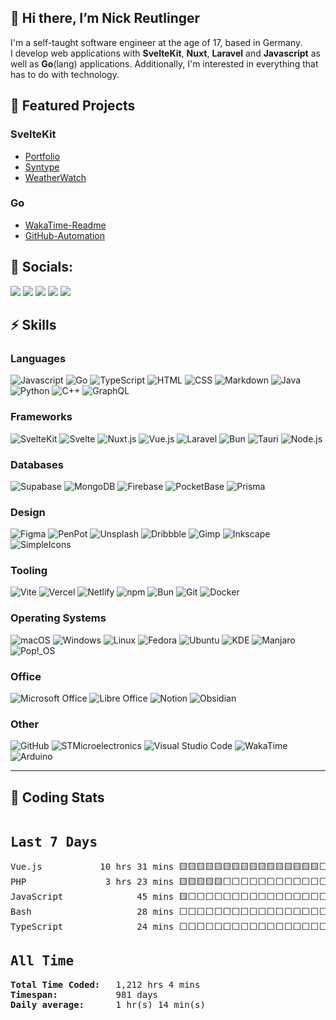 ## 👋 Hi there, I’m Nick Reutlinger

I'm a self-taught software engineer at the age of 17, based in Germany.  
I develop web applications with **SvelteKit**, **Nuxt**, **Laravel** and **Javascript** as well as **Go**(lang) applications. Additionally, I'm interested in everything that has to do with technology.

## 🚀 Featured Projects

### SvelteKit

-   [Portfolio](https://nickreutlinger.de)
-   [Syntype](https://syntype.vercel.app)
-   [WeatherWatch](https://weatherwatch.vercel.app/)

### Go

-   [WakaTime-Readme](https://github.com/NickRTR/WakaTime-Readme)
-   [GitHub-Automation](https://github.com/NickRTR/GitHub-Automation)

## 💬 Socials:

<a href="https://twitter.com/nick_reutlinger"><img src="https://img.shields.io/badge/Twitter-1DA1F2?style=for-the-badge&logo=twitter&logoColor=white"></a>
<a href="https://github.com/NickRTR"><img src="https://img.shields.io/badge/GitHub-100000?style=for-the-badge&logo=github&logoColor=white"></a>
<a href="https://www.linkedin.com/in/nick-reutlinger-9a89ab236/"><img src="https://img.shields.io/badge/LinkedIn-0077B5?style=for-the-badge&logo=linkedin&logoColor=white"></a>
<a href="https://stackoverflow.com/users/17878912/nickrtr"><img src="https://img.shields.io/badge/Stack_Overflow-FE7A16?style=for-the-badge&logo=stack-overflow&logoColor=white"></a>
<a href="https://nickreutlinger.itch.io"><img src="https://img.shields.io/badge/Itch.io-FA5C5C?style=for-the-badge&logo=itchdotio&logoColor=white"></a>

## ⚡ Skills

<!--Skill-Badge-Action-Start-->

### Languages

<img alt="Javascript" src="https://img.shields.io/badge/JavaScript-F7DF1E?style=for-the-badge&logo=JavaScript&logoColor=000000"/> <img alt="Go" src="https://img.shields.io/badge/go-00ADD8?style=for-the-badge&logo=go&logoColor=FFFFFF"/> <img alt="TypeScript" src="https://img.shields.io/badge/TypeScript-3178C6?style=for-the-badge&logo=TypeScript&logoColor=FFFFFF"/> <img alt="HTML" src="https://img.shields.io/badge/HTML5-E34F26?style=for-the-badge&logo=html5&logoColor=white"/> <img alt="CSS" src="https://img.shields.io/badge/CSS3-1572B6?style=for-the-badge&logo=css3&logoColor=white"/> <img alt="Markdown" src="https://img.shields.io/badge/Markdown-000000?style=for-the-badge&logo=markdown&logoColor=white"/> <img alt="Java" src="https://img.shields.io/badge/Java-ED8B00?style=for-the-badge&logo=java&logoColor=white"/> <img alt="Python" src="https://img.shields.io/badge/Python-3776AB?style=for-the-badge&logo=Python&logoColor=FFFFFF"/> <img alt="C++" src="https://img.shields.io/badge/C%2B%2B-00599C?style=for-the-badge&logo=c%2B%2B&logoColor=white"/> <img alt="GraphQL" src="https://img.shields.io/badge/GraphQL-E10098?style=for-the-badge&logo=GraphQL&logoColor=FFFFFF"/> 
### Frameworks

<img alt="SvelteKit" src="https://img.shields.io/badge/SvelteKit-FF3E00?style=for-the-badge&logo=Svelte&logoColor=FFFFFF"/> <img alt="Svelte" src="https://img.shields.io/badge/Svelte-FFFFFF?style=for-the-badge&logo=Svelte&logoColor=FF3E00"/> <img alt="Nuxt.js" src="https://img.shields.io/badge/Nuxt.js-00DC82?style=for-the-badge&logo=Nuxt.js&logoColor=FFFFFF"/> <img alt="Vue.js" src="https://img.shields.io/badge/Vue.js-4FC08D?style=for-the-badge&logo=Vue.js&logoColor=000000"/> <img alt="Laravel" src="https://img.shields.io/badge/Laravel-FF2D20?style=for-the-badge&logo=Laravel&logoColor=FFFFFF"/> <img alt="Bun" src="https://img.shields.io/badge/bun-000000?style=for-the-badge&logo=bun&logoColor=FFFFFF"/> <img alt="Tauri" src="https://img.shields.io/badge/Tauri-FFC131?style=for-the-badge&logo=Tauri&logoColor=white"/> <img alt="Node.js" src="https://img.shields.io/badge/Node.js-339933?style=for-the-badge&logo=nodedotjs&logoColor=white"/> 
### Databases

<img alt="Supabase" src="https://img.shields.io/badge/Supabase-3ECF8E?style=for-the-badge&logo=Supabase&logoColor=000000"/> <img alt="MongoDB" src="https://img.shields.io/badge/MongoDB-4EA94B?style=for-the-badge&logo=mongodb&logoColor=white"/> <img alt="Firebase" src="https://img.shields.io/badge/firebase-ffca28?style=for-the-badge&logo=firebase&logoColor=black"/> <img alt="PocketBase" src="https://img.shields.io/badge/PocketBase-B8DBE4?style=for-the-badge&logo=PocketBase&logoColor=000000"/> <img alt="Prisma" src="https://img.shields.io/badge/Prisma-2D3748?style=for-the-badge&logo=Prisma&logoColor=FFFFFF"/> 
### Design

<img alt="Figma" src="https://img.shields.io/badge/Figma-F24E1E?style=for-the-badge&logo=figma&logoColor=white"/> <img alt="PenPot" src="https://img.shields.io/badge/Penpot-FFFFFF?style=for-the-badge&logo=Penpot&logoColor=000000"/> <img alt="Unsplash" src="https://img.shields.io/badge/Unsplash-000000?style=for-the-badge&logo=Unsplash&logoColor=white"/> <img alt="Dribbble" src="https://img.shields.io/badge/Dribbble-EA4C89?style=for-the-badge&logo=dribbble&logoColor=white"/> <img alt="Gimp" src="https://img.shields.io/badge/gimp-5C5543?style=for-the-badge&logo=gimp&logoColor=white"/> <img alt="Inkscape" src="https://img.shields.io/badge/Inkscape-000000?style=for-the-badge&logo=Inkscape&logoColor=white"/> <img alt="SimpleIcons" src="https://img.shields.io/badge/Simple Icons-FFFFFF?style=for-the-badge&logo=Simple Icons&logoColor=111111"/> 
### Tooling

<img alt="Vite" src="https://img.shields.io/badge/Vite-B73BFE?style=for-the-badge&logo=vite&logoColor=FFD62E"/> <img alt="Vercel" src="https://img.shields.io/badge/Vercel-000000?style=for-the-badge&logo=vercel&logoColor=white"/> <img alt="Netlify" src="https://img.shields.io/badge/Netlify-00C7B7?style=for-the-badge&logo=netlify&logoColor=white"/> <img alt="npm" src="https://img.shields.io/badge/npm-CB3837?style=for-the-badge&logo=npm&logoColor=white"/> <img alt="Bun" src="https://img.shields.io/badge/bun-000000?style=for-the-badge&logo=bun&logoColor=FFFFFF"/> <img alt="Git" src="https://img.shields.io/badge/GIT-E44C30?style=for-the-badge&logo=git&logoColor=white"/> <img alt="Docker" src="https://img.shields.io/badge/Docker-2496ED?style=for-the-badge&logo=Docker&logoColor=FFFFFF"/> 
### Operating Systems

<img alt="macOS" src="https://img.shields.io/badge/macOS-FFFFFF?style=for-the-badge&logo=macOS&logoColor=000000"/> <img alt="Windows" src="https://img.shields.io/badge/Windows-0078D6?style=for-the-badge&logo=windows&logoColor=white"/> <img alt="Linux" src="https://img.shields.io/badge/Linux-FCC624?style=for-the-badge&logo=linux&logoColor=black"/> <img alt="Fedora" src="https://img.shields.io/badge/Fedora-294172?style=for-the-badge&logo=fedora&logoColor=white"/> <img alt="Ubuntu" src="https://img.shields.io/badge/Ubuntu-E95420?style=for-the-badge&logo=ubuntu&logoColor=white"/> <img alt="KDE" src="https://img.shields.io/badge/kde-1D99F3?style=for-the-badge&logo=kde&logoColor=FFFFFF"/> <img alt="Manjaro" src="https://img.shields.io/badge/manjaro-35BF5C?style=for-the-badge&logo=manjaro&logoColor=white"/> <img alt="Pop!_OS" src="https://img.shields.io/badge/Pop!_OS-000000?style=for-the-badge&logo=Pop!_OS&logoColor=48B9C7"/> 
### Office

<img alt="Microsoft Office" src="https://img.shields.io/badge/Microsoft_Office-D83B01?style=for-the-badge&logo=microsoft-office&logoColor=white"/> <img alt="Libre Office" src="https://img.shields.io/badge/LibreOffice-18A303?style=for-the-badge&logo=LibreOffice&logoColor=white"/> <img alt="Notion" src="https://img.shields.io/badge/Notion-000000?style=for-the-badge&logo=notion&logoColor=white"/> <img alt="Obsidian" src="https://img.shields.io/badge/Obsidian-7C3AED?style=for-the-badge&logo=Obsidian&logoColor=FFFFFF"/> 
### Other

<img alt="GitHub" src="https://img.shields.io/badge/GitHub-100000?style=for-the-badge&logo=github&logoColor=white"/> <img alt="STMicroelectronics" src="https://img.shields.io/badge/STMicroelectronics-03234B?style=for-the-badge&logo=STMicroelectronics&logoColor=FFFFFF"/> <img alt="Visual Studio Code" src="https://img.shields.io/badge/Visual_Studio_Code-0078D4?style=for-the-badge&logo=visual%20studio%20code&logoColor=white"/> <img alt="WakaTime" src="https://img.shields.io/badge/WakaTime-000000?style=for-the-badge&logo=WakaTime&logoColor=white"/> <img alt="Arduino" src="https://img.shields.io/badge/Arduino-00979D?style=for-the-badge&logo=Arduino&logoColor=FFFFFF"/> 
<!--Skill-Badge-Action-End-->

---

## 📅 Coding Stats

<!--WakaTime-Start-->
<pre><h2>Last 7 Days</h2>Vue.js           10 hrs 31 mins 🟨🟨🟨🟨🟨🟨🟨🟨🟨🟨🟨🟨🟨🟨🟨🟨⬜⬜⬜⬜⬜⬜⬜⬜⬜  66.31 %</br>PHP               3 hrs 23 mins 🟨🟨🟨🟨🟨⬜⬜⬜⬜⬜⬜⬜⬜⬜⬜⬜⬜⬜⬜⬜⬜⬜⬜⬜⬜  21.33 %</br>JavaScript              45 mins 🟨⬜⬜⬜⬜⬜⬜⬜⬜⬜⬜⬜⬜⬜⬜⬜⬜⬜⬜⬜⬜⬜⬜⬜⬜   4.77 %</br>Bash                    28 mins ⬜⬜⬜⬜⬜⬜⬜⬜⬜⬜⬜⬜⬜⬜⬜⬜⬜⬜⬜⬜⬜⬜⬜⬜⬜   2.99 %</br>TypeScript              24 mins ⬜⬜⬜⬜⬜⬜⬜⬜⬜⬜⬜⬜⬜⬜⬜⬜⬜⬜⬜⬜⬜⬜⬜⬜⬜   2.61 %</br><h2>All Time</h2><strong>Total Time Coded:   </strong>1,212 hrs 4 mins</br><strong>Timespan:           </strong>981 days</br><strong>Daily average:      </strong>1 hr(s) 14 min(s)</pre>
<!--WakaTime-End-->
